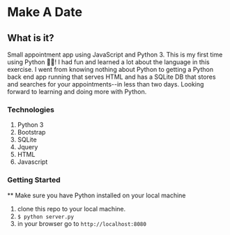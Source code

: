 #  Make A Date

## What is it?
Small appointment app using JavaScript and Python 3. This is my first time using Python 👨🏽‍! I had fun and learned a lot about the language in this exercise. I went from knowing nothing about Python to getting a Python back end app running that serves HTML and has a SQLite DB that stores and searches for your appointments--in less than two days. Looking forward to learning and doing more with Python. 


### Technologies

1. Python 3
2. Bootstrap
3. SQLite
4. Jquery
5. HTML
6. Javascript


### Getting Started

** Make sure you have Python installed on your local machine

1. clone this repo to your local machine.
3. `$ python server.py`
4. in your browser go to `http://localhost:8080`

